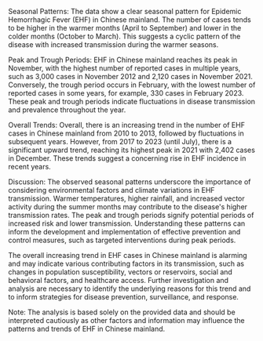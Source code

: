 Seasonal Patterns:
The data show a clear seasonal pattern for Epidemic Hemorrhagic Fever (EHF) in Chinese mainland. The number of cases tends to be higher in the warmer months (April to September) and lower in the colder months (October to March). This suggests a cyclic pattern of the disease with increased transmission during the warmer seasons.

Peak and Trough Periods:
EHF in Chinese mainland reaches its peak in November, with the highest number of reported cases in multiple years, such as 3,000 cases in November 2012 and 2,120 cases in November 2021. Conversely, the trough period occurs in February, with the lowest number of reported cases in some years, for example, 330 cases in February 2023. These peak and trough periods indicate fluctuations in disease transmission and prevalence throughout the year.

Overall Trends:
Overall, there is an increasing trend in the number of EHF cases in Chinese mainland from 2010 to 2013, followed by fluctuations in subsequent years. However, from 2017 to 2023 (until July), there is a significant upward trend, reaching its highest peak in 2021 with 2,402 cases in December. These trends suggest a concerning rise in EHF incidence in recent years.

Discussion:
The observed seasonal patterns underscore the importance of considering environmental factors and climate variations in EHF transmission. Warmer temperatures, higher rainfall, and increased vector activity during the summer months may contribute to the disease's higher transmission rates. The peak and trough periods signify potential periods of increased risk and lower transmission. Understanding these patterns can inform the development and implementation of effective prevention and control measures, such as targeted interventions during peak periods.

The overall increasing trend in EHF cases in Chinese mainland is alarming and may indicate various contributing factors in its transmission, such as changes in population susceptibility, vectors or reservoirs, social and behavioral factors, and healthcare access. Further investigation and analysis are necessary to identify the underlying reasons for this trend and to inform strategies for disease prevention, surveillance, and response.

Note: The analysis is based solely on the provided data and should be interpreted cautiously as other factors and information may influence the patterns and trends of EHF in Chinese mainland.
